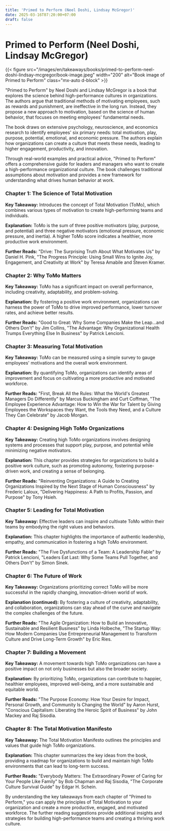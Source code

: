 ```yaml
---
title: 'Primed to Perform (Neel Doshi, Lindsay McGregor)'
date: 2025-03-16T07:20:00+07:00
draft: false
---
```


# Primed to Perform (Neel Doshi, Lindsay McGregor)

{{< figure src="/images/en/takeaways/books/primed-to-perform-neel-doshi-lindsay-mcgregor/book-image.jpeg" width="200" alt="Book image of Primed to Perform" class="mx-auto d-block" >}}

"Primed to Perform" by Neel Doshi and Lindsay McGregor is a book that explores the science behind high-performance cultures in organizations. The authors argue that traditional methods of motivating employees, such as rewards and punishment, are ineffective in the long run. Instead, they propose a new approach to motivation, based on the science of human behavior, that focuses on meeting employees' fundamental needs.

The book draws on extensive psychology, neuroscience, and economics research to identify employees' six primary needs: total motivation, play, purpose, potential, emotional, and economic pressure. The authors explain how organizations can create a culture that meets these needs, leading to higher engagement, productivity, and innovation.

Through real-world examples and practical advice, "Primed to Perform" offers a comprehensive guide for leaders and managers who want to create a high-performance organizational culture. The book challenges traditional assumptions about motivation and provides a new framework for understanding what drives human behavior at work.

### **Chapter 1: The Science of Total Motivation**

**Key Takeaway:** Introduces the concept of Total Motivation (ToMo), which combines various types of motivation to create high-performing teams and individuals.

**Explanation:** ToMo is the sum of three positive motivators (play, purpose, and potential) and three negative motivators (emotional pressure, economic pressure, and inertia). A higher ToMo score indicates a healthier, more productive work environment.

**Further Reads:** "Drive: The Surprising Truth About What Motivates Us" by Daniel H. Pink, "The Progress Principle: Using Small Wins to Ignite Joy, Engagement, and Creativity at Work" by Teresa Amabile and Steven Kramer.

### **Chapter 2: Why ToMo Matters**

**Key Takeaway:** ToMo has a significant impact on overall performance, including creativity, adaptability, and problem-solving.

**Explanation:** By fostering a positive work environment, organizations can harness the power of ToMo to drive improved performance, lower turnover rates, and achieve better results.

**Further Reads:** "Good to Great: Why Some Companies Make the Leap...and Others Don't" by Jim Collins, "The Advantage: Why Organizational Health Trumps Everything Else In Business" by Patrick Lencioni.

### **Chapter 3: Measuring Total Motivation**

**Key Takeaway:** ToMo can be measured using a simple survey to gauge employees' motivations and the overall work environment.

**Explanation:** By quantifying ToMo, organizations can identify areas of improvement and focus on cultivating a more productive and motivated workforce.

**Further Reads:** "First, Break All the Rules: What the World's Greatest Managers Do Differently" by Marcus Buckingham and Curt Coffman, "The Employee Experience Advantage: How to Win the War for Talent by Giving Employees the Workspaces they Want, the Tools they Need, and a Culture They Can Celebrate" by Jacob Morgan.

### **Chapter 4: Designing High ToMo Organizations**

**Key Takeaway:** Creating high ToMo organizations involves designing systems and processes that support play, purpose, and potential while minimizing negative motivators.

**Explanation:** This chapter provides strategies for organizations to build a positive work culture, such as promoting autonomy, fostering purpose-driven work, and creating a sense of belonging.

**Further Reads:** "Reinventing Organizations: A Guide to Creating Organizations Inspired by the Next Stage of Human Consciousness" by Frederic Laloux, "Delivering Happiness: A Path to Profits, Passion, and Purpose" by Tony Hsieh.

### **Chapter 5: Leading for Total Motivation**

**Key Takeaway:** Effective leaders can inspire and cultivate ToMo within their teams by embodying the right values and behaviors.

**Explanation:** This chapter highlights the importance of authentic leadership, empathy, and communication in fostering a high ToMo environment.

**Further Reads:** "The Five Dysfunctions of a Team: A Leadership Fable" by Patrick Lencioni, "Leaders Eat Last: Why Some Teams Pull Together, and Others Don't" by Simon Sinek.

### **Chapter 6: The Future of Work**

**Key Takeaway:** Organizations prioritizing correct ToMo will be more successful in the rapidly changing, innovation-driven world of work.

**Explanation (continued):** By fostering a culture of creativity, adaptability, and collaboration, organizations can stay ahead of the curve and navigate the complex challenges of the future.

**Further Reads:** "The Agile Organization: How to Build an Innovative, Sustainable and Resilient Business" by Linda Holbeche, "The Startup Way: How Modern Companies Use Entrepreneurial Management to Transform Culture and Drive Long-Term Growth" by Eric Ries.

### **Chapter 7: Building a Movement**

**Key Takeaway:** A movement towards high ToMo organizations can have a positive impact on not only businesses but also the broader society.

**Explanation:** By prioritizing ToMo, organizations can contribute to happier, healthier employees, improved well-being, and a more sustainable and equitable world.

**Further Reads:** "The Purpose Economy: How Your Desire for Impact, Personal Growth, and Community Is Changing the World" by Aaron Hurst, "Conscious Capitalism: Liberating the Heroic Spirit of Business" by John Mackey and Raj Sisodia.

### Chapter 8: The Total Motivation Manifesto

**Key Takeaway:** The Total Motivation Manifesto outlines the principles and values that guide high ToMo organizations.

**Explanation:** This chapter summarizes the key ideas from the book, providing a roadmap for organizations to build and maintain high ToMo environments that can lead to long-term success.

**Further Reads:** "Everybody Matters: The Extraordinary Power of Caring for Your People Like Family" by Bob Chapman and Raj Sisodia, "The Corporate Culture Survival Guide" by Edgar H. Schein.

By understanding the key takeaways from each chapter of "Primed to Perform," you can apply the principles of Total Motivation to your organization and create a more productive, engaged, and motivated workforce. The further reading suggestions provide additional insights and strategies for building high-performance teams and creating a thriving work culture.
